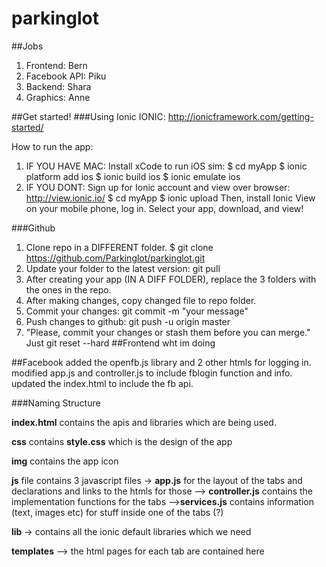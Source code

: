 # parkinglot

##Jobs
1. Frontend: Bern
2. Facebook API: Piku
3. Backend: Shara
4. Graphics: Anne

##Get started!
###Using Ionic
IONIC: http://ionicframework.com/getting-started/

How to run the app:

1. IF YOU HAVE MAC: Install xCode to run iOS sim:
$ cd myApp
$ ionic platform add ios
$ ionic build ios
$ ionic emulate ios
2. IF YOU DONT: Sign up for Ionic account and view over browser:
http://view.ionic.io/
  $ cd myApp
  $ ionic upload
  Then, install Ionic View on your mobile phone, log in. Select your app, download, and view!

###Github
1. Clone repo in a DIFFERENT folder. $ git clone https://github.com/Parkinglot/parkinglot.git
2. Update your folder to the latest version: git pull
2. After creating your app (IN A DIFF FOLDER), replace the 3 folders with the ones in the repo.
3. After making changes, copy changed file to repo folder.
4. Commit your changes: git commit -m "your message"
5. Push changes to github: git push -u origin master
6. "Please, commit your changes or stash them before you can merge." Just git reset --hard
##Frontend
wht im doing

##Facebook
added the openfb.js library and 2 other htmls for logging in. modified app.js and controller.js to include fblogin function and info. updated the index.html to include the fb api.

###Naming Structure

**index.html** contains the apis and libraries which are being used.

**css** contains **style.css** which is the design of the app

**img** contains the app icon

**js** file contains 3 javascript files -> **app.js** for the layout of the tabs and declarations and links to the htmls for those
--> **controller.js** contains the implementation functions for the tabs
-->**services.js** contains information (text, images etc) for stuff inside one of the tabs (?)

**lib** -> contains all the ionic default libraries which we need

**templates** --> the html pages for each tab are  contained here

